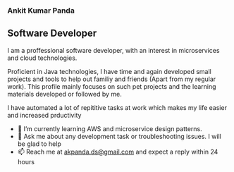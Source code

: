 ﻿### Ankit Kumar Panda
## Software Developer

I am a proffessional software developer, with an interest in microservices and cloud technologies.

Proficient in Java technologies, I have time and again developed small projects and tools to help out familiy and friends (Apart from my regular work). This profile mainly focuses on such pet projects and the learning materials developed or followed by me.

I have automated a lot of repititive tasks at work which makes my life easier and increased prductivity


- 🌱 I’m currently learning AWS and microservice design patterns.
- 💬 Ask me about any development task or troubleshooting issues. I will be glad to help
- 📫 Reach me at akpanda.ds@gmail.com and expect a reply within 24 hours




<!--
**akpandads/akpandads** is a ✨ _special_ ✨ repository because its `README.md` (this file) appears on your GitHub profile.

Here are some ideas to get you started:

- 🔭 I’m currently working on ...
- 🌱 I’m currently learning ...
- 👯 I’m looking to collaborate on ...
- 🤔 I’m looking for help with ...
- 💬 Ask me about ...
- 📫 How to reach me: ...
- 😄 Pronouns: ...
- ⚡ Fun fact: ...
-->
